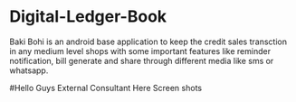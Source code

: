 # Digital-Ledger-Book
Baki Bohi is an android base application to keep the credit sales transction in any medium level shops with some important features like reminder notification, bill generate and share through different media like sms or whatsapp.

#Hello Guys
External Consultant Here
Screen shots
